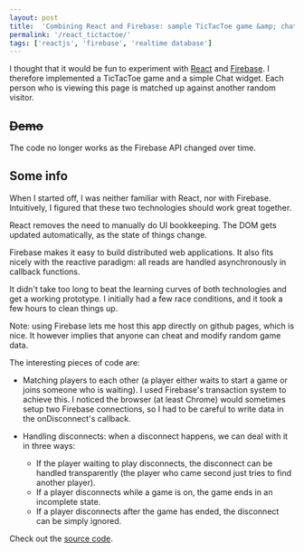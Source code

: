```yaml
---
layout: post
title:  'Combining React and Firebase: sample TicTacToe game &amp; chat widget'
permalink: '/react_tictactoe/'
tags: ['reactjs', 'firebase', 'realtime database']
---
```

I thought that it would be fun to experiment with <a href="http://facebook.github.io/react/index.html" class="external">React</a>
and <a href="https://www.firebase.com/index.html" class="external">Firebase</a>. I therefore implemented a TicTacToe game and a simple Chat widget.
Each person who is viewing this page is matched up against another random visitor.

## ~~Demo~~
The code no longer works as the Firebase API changed over time.

## Some info
When I started off, I was neither familiar with React, nor with Firebase. Intuitively, I figured that these two technologies should work great together.

React removes the need to manually do UI bookkeeping. The DOM gets updated automatically, as the state of things change.

Firebase makes it easy to build distributed web applications. It also fits nicely with the reactive paradigm: all reads are handled asynchronously in callback functions.

It didn't take too long to beat the learning curves of both technologies and get a working prototype. I initially had a few race conditions, and it took a few hours to clean things up.

Note: using Firebase lets me host this app directly on github pages, which is nice. It however implies that anyone can cheat and modify random game data.

The interesting pieces of code are:
- Matching players to each other (a player either waits to start a game or joins someone who is waiting). I used Firebase's transaction system to achieve this. I noticed the browser (at least Chrome) would sometimes setup two Firebase connections, so I had to be careful to write data in the onDisconnect's callback.

- Handling disconnects: when a disconnect happens, we can deal with it in three ways:
    - If the player waiting to play disconnects, the disconnect can be handled transparently (the player who came second just tries to find another player).
    - If a player disconnects while a game is on, the game ends in an incomplete state.
    - If a player disconnects after the game has ended, the disconnect can be simply ignored.

Check out the [source code](https://github.com/alokmenghrajani/alokmenghrajani.github.com/tree/master/react_tictactoe/).
